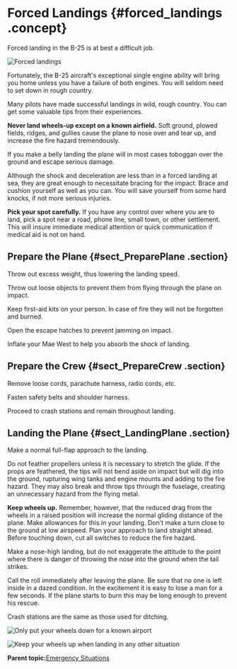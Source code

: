 # Forced Landings {#forced_landings .concept}

Forced landing in the B-25 is at best a difficult job.

![Forced landings](../images/forced_landing.png "Forced landings")

Fortunately, the B-25 aircraft's exceptional single engine ability will bring you home unless you have a failure of both engines. You will seldom need to set down in rough country.

Many pilots have made successful landings in wild, rough country. You can get some valuable tips from their experiences.

**Never land wheels-up except on a known airfield.** Soft ground, plowed fields, ridges, and gullies cause the plane to nose over and tear up, and increase the fire hazard tremendously.

If you make a belly landing the plane will in most cases toboggan over the ground and escape serious damage.

Although the shock and deceleration are less than in a forced landing at sea, they are great enough to necessitate bracing for the impact. Brace and cushion yourself as well as you can. You will save yourself from some hard knocks, if not more serious injuries.

**Pick your spot carefully.** If you have any control over where you are to land, pick a spot near a road, phone line, small town, or other settlement. This will insure immediate medical attention or quick communication if medical aid is not on hand.

## Prepare the Plane {#sect_PreparePlane .section}

Throw out excess weight, thus lowering the landing speed.

Throw out loose objects to prevent them from flying through the plane on impact.

Keep first-aid kits on your person. In case of fire they will not be forgotten and burned.

Open the escape hatches to prevent jamming on impact.

Inflate your Mae West to help you absorb the shock of landing.

## Prepare the Crew {#sect_PrepareCrew .section}

Remove loose cords, parachute harness, radio cords, etc.

Fasten safety belts and shoulder harness.

Proceed to crash stations and remain throughout landing.

## Landing the Plane {#sect_LandingPlane .section}

Make a normal full-flap approach to the landing.

Do not feather propellers unless it is necessary to stretch the glide. If the props are feathered, the tips will not bend aside on impact but will dig into the ground, rupturing wing tanks and engine mounts and adding to the fire hazard. They may also break and throw tips through the fuselage, creating an unnecessary hazard from the flying metal.

**Keep wheels up.** Remember, however, that the reduced drag from the wheels in a raised position will increase the normal gliding distance of the plane. Make allowances for this in your landing. Don't make a turn close to the ground at low airspeed. Plan your approach to land straight ahead. Before touching down, cut all switches to reduce the fire hazard.

Make a nose-high landing, but do not exaggerate the attitude to the point where there is danger of throwing the nose into the ground when the tail strikes.

Call the roll immediately after leaving the plane. Be sure that no one is left inside in a dazed condition. In the excitement it is easy to lose a man for a few seconds. If the plane starts to burn this may be long enough to prevent his rescue.

Crash stations are the same as those used for ditching.

![Only put your wheels down for a known airport](../images/wheels_down_known_airport.png "Wheels down only on a known airport")

![Keep your wheels up when landing in any other situation](../images/wheels_up_anything_else.png "Wheels up on anything else")

**Parent topic:**[Emergency Situations](../topics/emergency_situations.md)

